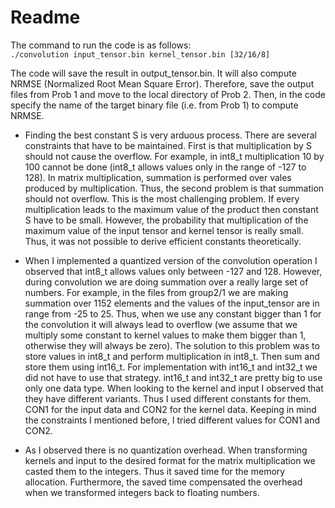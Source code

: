 # Readme

The command to run the code is as follows:  
`./convolution input_tensor.bin kernel_tensor.bin [32/16/8]`

The code will save the result in output_tensor.bin. It will also compute NRMSE (Normalized Root Mean Square Error). Therefore, save the output files from Prob 1 and move to the local directory of Prob 2. Then, in the code specify the name of the target binary file (i.e. from Prob 1) to compute NRMSE.

* Finding the best constant S is very arduous process. There are several constraints that have to be maintained. First is that multiplication by S should not cause the overflow. For example, in int8_t multiplication 10 by 100 cannot be done (int8_t allows values only in the range of -127 to 128). In matrix multiplication, summation is performed over vales produced by multiplication. Thus, the second problem is that summation should not overflow. This is the most challenging problem. If every multiplication leads to the maximum value of the product then constant S have to be small. However, the probability that multiplication of the maximum value of the input tensor and kernel tensor is really small. Thus, it was not possible to derive efficient constants theoretically. 

* When I implemented a quantized version of the convolution operation I observed that int8_t allows values only between -127 and 128. However, during convolution we are doing summation over a really large set of numbers. For example, in the files from group2/1 we are making summation over 1152 elements and the values of the input_tensor are in range from -25 to 25. Thus, when we use any constant bigger than 1 for the convolution it will always lead to overflow (we assume that we multiply some constant to kernel values to make them bigger than 1, otherwise they will always be zero). The solution to this problem was to store values in int8_t and perform multiplication in int8_t. Then sum and store them using int16_t. For implementation with int16_t and int32_t we did not have to use that strategy. int16_t and int32_t are pretty big to use only one data type. When looking to the kernel and input I observed that they have different variants. Thus I used different constants for them. CON1 for the input data and CON2 for the kernel data. Keeping in mind the constraints I mentioned before, I tried different values for CON1 and CON2.

* As I observed there is no quantization overhead. When transforming kernels and input to the desired format for the matrix multiplication we casted them to the integers. Thus it saved time for the memory allocation. Furthermore, the saved time compensated the overhead when we transformed integers back to floating numbers.
